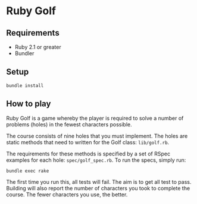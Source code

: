 # Ruby Golf

## Requirements

  * Ruby 2.1 or greater
  * Bundler

## Setup

    bundle install

## How to play

Ruby Golf is a game whereby the player is required to solve a number of problems (holes) in the fewest characters possible.  

The course consists of nine holes that you must implement.  The holes are static methods that need to written for the Golf class: `lib/golf.rb`.  

The requirements for these methods is specified by a set of RSpec examples for each hole: `spec/golf_spec.rb`.  To run the specs, simply run:

    bundle exec rake

The first time you run this, all tests will fail.  The aim is to get all test to pass.  Building will also report the number of characters you took to complete the course.  The fewer characters you use, the better.
